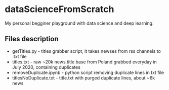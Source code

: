 # dataScienceFromScratch
My personal begginer playground with data science and deep learning. 

## Files description
* getTitles.py - titles grabber script, it takes newses from rss channels to .txt file
* titles.txt - raw ~20k news title base from Poland grabbed everyday in July 2020, containing duplicates
* removeDuplicate.ipynb - python script removing duplicate lines in txt file
* titlesNoDuplicate.txt - title.txt with purged duplicate lines, about ~6k news
